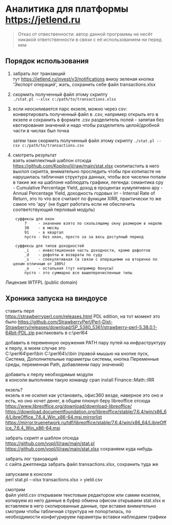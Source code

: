 # Аналитика для платформы https://jetlend.ru

> Отказ от отвественности: автор данной программы не несёт никакой ответственности в связи с её использованием ни перед кем

## Порядок использования

1. забрать лог транзакций  
    тут https://jetlend.ru/invest/v3/notifications внизу зеленая кнопка 'Экспорт операций', жать, сохранить себе файл transactions.xlsx

2. скормить полученный файл этому скрипту  
    `./stat.pl --xlsx c:/path/to/transactions.xlsx`

3. если неосиливается парс екзеля, можно через csv:  
    конвертировать полученный файл в .csv, например открыть его в екзеле и сохранить в формате .csv
    разделитель полей - запятая
    без квотирования значений
    и надо чтобы разделитель целой/дробной части в числах был точка

    затем таки скормить полученный файл этому скрипту
        `./stat.pl --csv c:/path/to/transactions.csv`

4. смотреть результат  
    взять комплектный шаблон отсюда https://github.com/Kopilov/jl/raw/main/stat.xlsx
    скопипастить в него выхлоп скрипта, внимательно проследить чтобы при копипасте не нарушилась табличная структура данных, чтобы все чиселки попали в такие же на шаблоне
    наблюдать графики, легенда:
        семантика
            cpy - Cumulative Percentage Yield, доход в процентах кумулятивно
            apy - Annual Percentage Yield, доходность годовых
            irr - Internal Rate of Return, это то что все считают по функции XIRR, практически то же самое что 'apy' (не будет работать если не обеспечить соответствующий перловый модуль)

        суффиксы для окон
            7     - значение взято по скользящему окну размером в неделю
            30    - в месяц
            91    - в квартал
            пусто - без окон, просто за за весь доступный период

        суффиксы для типов доходностей
            _i    - инвестиционная часть доходности, кроме дефолтов
            _d    - дефолты и возвраты по суду
            _s    - спекулятивная (в связи с операциями на вторичке по ценам отличным от 100%)
            _o    - остальная (тут например бонусы)
            пусто - это суммарно все вышеперечисленные типы

Лицензия WTFPL (public domain)

## Хроника запуска на виндоусе

ставить перл  
    https://strawberryperl.com/releases.html
    PDL edition, на тот момент это было https://github.com/StrawberryPerl/Perl-Dist-Strawberry/releases/download/SP_5380_5361/strawberry-perl-5.38.0.1-64bit-PDL.zip
    распаковать в c:\perl64

добавить в переменную окружения PATH пару путей на инфраструктуру к перлу, в моем случае это  
    C:\perl64\perl\bin
    C:\perl64\c\bin
    (правой мышью на кнопке пуск, Система, Дополнительные параметры системы, кнопка Переменные среды, переменная Path, добавляенм пару значений)

добавить к перлу необходимые модули  
    в консоли выполняем такую команду
    cpan install Finance::Math::IRR

екзель?  
    екзель я не осилил как установить, офис360 везде, наверное это оно и есть, но оно хочет денег, в общем плюнул
    беру libreoffice отсюда 
        https://www.libreoffice.org/download/download-libreoffice/
        https://download.documentfoundation.org/libreoffice/stable/7.6.4/win/x86_64/LibreOffice_7.6.4_Win_x86-64.msi.mirrorlist
        https://mirror.truenetwork.ru/tdf/libreoffice/stable/7.6.4/win/x86_64/LibreOffice_7.6.4_Win_x86-64.msi

забрать скрипт и шаблон отсюда  
    https://github.com/vopl/jl/raw/main/stat.pl
    https://github.com/vopl/jl/raw/main/stat.xlsx
    сохраняем куда нибудь

забрать лог транзакций  
    с сайта джетленда забрать файл transactions.xlsx, сохранить туда же

запускаем в консоли  
    perl stat.pl --xlsx transactions.xlsx > yield.csv

смотрим  
    файл yield.csv открываем текстовым редактором или самим екзелем, копируем из него данные в буфер обмена
    офисом открываем stat.xlsx и вставляем в него скопированные данные, 
    при вставке внимательно смотрим чтобы табличная структура не попортилась, по необходимости конфигурируем параметры вставки
    наблюдаем графики
